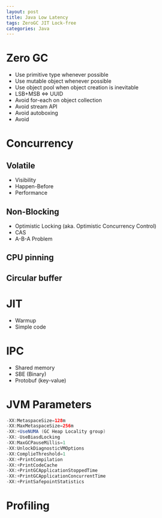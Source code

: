 ```yaml
---
layout: post
title: Java Low Latency
tags: ZeroGC JIT Lock-free
categories: Java
---
```


# Zero GC
* Use primitive type whenever possible
* Use mutable object whenever possible
* Use object pool when object creation is inevitable
* LSB+MSB <=> UUID
* Avoid for-each on object collection
* Avoid stream API
* Avoid autoboxing
* Avoid 

# Concurrency
## Volatile
* Visibility
* Happen-Before
* Performance

## Non-Blocking
* Optimistic Locking (aka. Optimistic Concurrency Control)
* CAS
* A-B-A Problem

## CPU pinning

## Circular buffer

# JIT
* Warmup
* Simple code

# IPC
* Shared memory
* SBE (Binary)
* Protobuf (key-value)

# JVM Parameters
```java
-XX:MetaspaceSize=128m
-XX:MaxMetaspaceSize=256m
-XX:+UseNUMA (GC Heap Locality group)
-XX:-UseBiasdLocking
-XX:MaxGCPauseMillis=1
-XX:UnlockDiagnosticVMOptions
-XX:ComplieThreshold=1
-XX:+PrintCompilation
-XX:+PrintCodeCache
-XX:+PrintGCApplicationStoppedTime
-XX:+PrintGCApplicationConcurrentTime
-XX:+PrintSafepointStatistics
```

# Profiling
